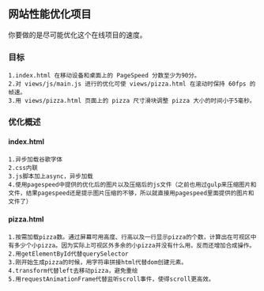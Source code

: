 ## 网站性能优化项目

你要做的是尽可能优化这个在线项目的速度。

### 目标

	1.index.html 在移动设备和桌面上的 PageSpeed 分数至少为90分。
	2.对 views/js/main.js 进行的优化可使 views/pizza.html 在滚动时保持 60fps 的帧速。
	3.用 views/pizza.html 页面上的 pizza 尺寸滑块调整 pizza 大小的时间小于5毫秒。

### 优化概述

#### index.html
	1.异步加载谷歌字体
	2.css内联
	3.js脚本加上async，异步加载
	4.使用pagespeed中提供的优化后的图片以及压缩后的js文件（之前也用过gulp来压缩图片和文件，结果pagespeed还是提示图片压缩的不够，所以就直接用pagespeed里面提供的图片和文件了）

#### pizza.html
	1.按需加载pizza数。通过屏幕可用高度、行高以及一行显示pizza的个数，计算出在可视区中有多少个小pizza。因为实际上可视区外多余的小pizza并没有什么用，反而还增加合成操作。
	2.用getElementById代替querySelector
	3.刚开始生成pizza的时候，用字符串拼接html代替dom创建元素。
	4.transform代替left去移动pizza，避免重绘
	5.用requestAnimationFrame代替监听scroll事件，使得scroll更高效。

